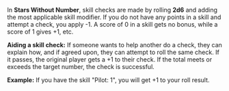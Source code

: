 In **Stars Without Number**, skill checks are made by rolling **2d6** and adding the most applicable skill modifier. If you do not have any points in a skill and attempt a check, you apply -1. A score of 0 in a skill gets no bonus, while a score of 1 gives +1, etc.

**Aiding a skill check:** If someone wants to help another do a check, they can explain how, and if agreed upon, they can attempt to roll the same check. If it passes, the original player gets a +1 to their check. If the total meets or exceeds the target number, the check is successful.

**Example:** If you have the skill "Pilot: 1", you will get +1 to your roll result.